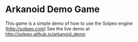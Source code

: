 Arkanoid Demo Game
==================

This game is a simple demo of how to use the Solpeo engine (http://solpeo.com)
See the live demo at http://solpeo.github.io/arkanoid_demo
